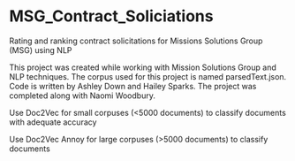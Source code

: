# MSG_Contract_Soliciations
Rating and ranking contract solicitations for Missions Solutions Group (MSG) using NLP

This project was created while working with Mission Solutions Group and NLP techniques. The corpus used for this project is named parsedText.json. Code is written by Ashley Down and Hailey Sparks. The project was completed along with Naomi Woodbury. 

Use Doc2Vec for small corpuses (<5000 documents) to classify documents with adequate accuracy

Use Doc2Vec Annoy for large corpuses (>5000 documents) to classify documents

